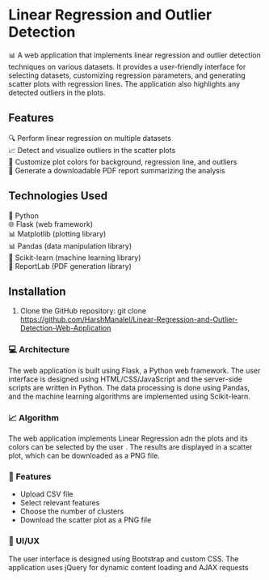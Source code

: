# Linear Regression and Outlier Detection

📊 A web application that implements linear regression and outlier detection techniques on various datasets. It provides a user-friendly interface for selecting datasets, customizing regression parameters, and generating scatter plots with regression lines. The application also highlights any detected outliers in the plots.

## Features

🔍 Perform linear regression on multiple datasets  
📈 Detect and visualize outliers in the scatter plots  
🎨 Customize plot colors for background, regression line, and outliers  
📄 Generate a downloadable PDF report summarizing the analysis  

## Technologies Used

🐍 Python  
🌐 Flask (web framework)  
📊 Matplotlib (plotting library)  
📊 Pandas (data manipulation library)  
🤖 Scikit-learn (machine learning library)  
📄 ReportLab (PDF generation library)  

## Installation

1. Clone the GitHub repository:
git clone https://github.com/HarshManalel/Linear-Regression-and-Outlier-Detection-Web-Application

### 💻 Architecture

The web application is built using Flask, a Python web framework. The user interface is designed using HTML/CSS/JavaScript and the server-side scripts are written in Python. The data processing is done using Pandas, and the machine learning algorithms are implemented using Scikit-learn.

### 📈 Algorithm

The web application implements Linear Regression adn the plots and its colors can be selected by the user . The results are displayed in a scatter plot, which can be downloaded as a PNG file.

### 🌟 Features

- Upload CSV file
- Select relevant features
- Choose the number of clusters
- Download the scatter plot as a PNG file

### 🎨 UI/UX

The user interface is designed using Bootstrap and custom CSS. The application uses jQuery for dynamic content loading and AJAX requests

